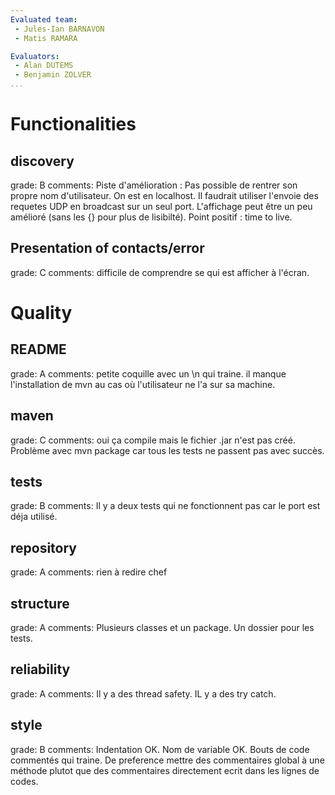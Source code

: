 ```yaml
---
Evaluated team:
 - Jules-Ian BARNAVON
 - Matis RAMARA

Evaluators: 
 - Alan DUTEMS
 - Benjamin ZOLVER
...
```


# Functionalities
  
## discovery
<!-- Connection and contact discovery phase -->
grade: B
comments: 
Piste d'amélioration : Pas possible de rentrer son propre nom d'utilisateur. On est en localhost. Il faudrait utiliser l'envoie des requetes UDP en broadcast sur un seul port. L'affichage peut être un peu amélioré (sans les {} pour plus de lisibilté). 
Point positif : time to live. 

## Presentation of contacts/error 
<!-- How readable and user friendly is the presented output. -->
grade: C
comments: difficile de comprendre se qui est afficher à l'écran.  



# Quality

## README
<!-- Presence and completeness of the README -->
grade: A
comments: petite coquille avec un \n qui traine. il manque l'installation de mvn au cas où l'utilisateur ne l'a sur sa machine. 


## maven
<!-- Does the project compiles and run based on the `pom.xml` file only. -->
grade: C
comments: oui ça compile mais le fichier .jar n'est pas créé. Problème avec mvn package car tous les tests ne passent pas avec succès. 


## tests
<!-- Proportion of the code covered by the tests. Are the tests sensible, correct and well organized -->
grade: B
comments: Il y a deux tests qui ne fonctionnent pas car le port est déja utilisé.


## repository
<!-- Structure of the git repository (directories, gitignore, presence of undesired files) -->
grade: A
comments: rien à redire chef


## structure
<!-- Structure of the code into sensible and independent packages -->
grade: A
comments: Plusieurs classes et un package. Un dossier pour les tests.


## reliability
<!-- Thread safety and error handling -->
grade: A
comments: Il y a des thread safety. IL y a des try catch. 


## style
<!-- Variable naming, indentation, comments, ... -->
grade: B
comments: Indentation OK. Nom de variable OK. Bouts de code commentés qui traine. De preference mettre des commentaires global à une méthode plutot que des commentaires directement ecrit dans les lignes de codes. 

